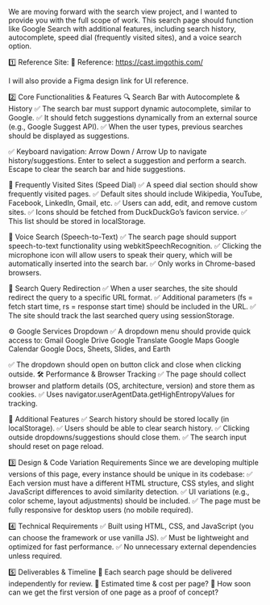 We are moving forward with the search view project, and I wanted to provide you with the full scope of work. This search page should function like Google Search with additional features, including search history, autocomplete, speed dial (frequently visited sites), and a voice search option.



1️⃣ Reference Site:
🔗 Reference: https://cast.imgothis.com/



I will also provide a Figma design link for UI reference.



2️⃣ Core Functionalities & Features
🔍 Search Bar with Autocomplete & History
✅ The search bar must support dynamic autocomplete, similar to Google.
✅ It should fetch suggestions dynamically from an external source (e.g., Google Suggest API).
✅ When the user types, previous searches should be displayed as suggestions.

✅ Keyboard navigation:
Arrow Down / Arrow Up to navigate history/suggestions.
Enter to select a suggestion and perform a search.
Escape to clear the search bar and hide suggestions.

📌 Frequently Visited Sites (Speed Dial)
✅ A speed dial section should show frequently visited pages.
✅ Default sites should include Wikipedia, YouTube, Facebook, LinkedIn, Gmail, etc.
✅ Users can add, edit, and remove custom sites.
✅ Icons should be fetched from DuckDuckGo’s favicon service.
✅ This list should be stored in localStorage.



🎤 Voice Search (Speech-to-Text)
✅ The search page should support speech-to-text functionality using webkitSpeechRecognition.
✅ Clicking the microphone icon will allow users to speak their query, which will be automatically inserted into the search bar.
✅ Only works in Chrome-based browsers.



🔄 Search Query Redirection
✅ When a user searches, the site should redirect the query to a specific URL format.
✅ Additional parameters (fs = fetch start time, rs = response start time) should be included in the URL.
✅ The site should track the last searched query using sessionStorage.



⚙️ Google Services Dropdown
✅ A dropdown menu should provide quick access to:
Gmail
Google Drive
Google Translate
Google Maps
Google Calendar
Google Docs, Sheets, Slides, and Earth

✅ The dropdown should open on button click and close when clicking outside.
🛠️ Performance & Browser Tracking
✅ The page should collect browser and platform details (OS, architecture, version) and store them as cookies.
✅ Uses navigator.userAgentData.getHighEntropyValues for tracking.



📑 Additional Features
✅ Search history should be stored locally (in localStorage).
✅ Users should be able to clear search history.
✅ Clicking outside dropdowns/suggestions should close them.
✅ The search input should reset on page reload.



3️⃣ Design & Code Variation Requirements
Since we are developing multiple versions of this page, every instance should be unique in its codebase:
✅ Each version must have a different HTML structure, CSS styles, and slight JavaScript differences to avoid similarity detection.
✅ UI variations (e.g., color scheme, layout adjustments) should be included.
✅ The page must be fully responsive for desktop users (no mobile required).



4️⃣ Technical Requirements
✅ Built using HTML, CSS, and JavaScript (you can choose the framework or use vanilla JS).
✅ Must be lightweight and optimized for fast performance.
✅ No unnecessary external dependencies unless required.



5️⃣ Deliverables & Timeline
📌 Each search page should be delivered independently for review.
📌 Estimated time & cost per page?
📌 How soon can we get the first version of one page as a proof of concept?